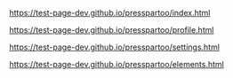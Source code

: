 https://test-page-dev.github.io/presspartoo/index.html

https://test-page-dev.github.io/presspartoo/profile.html

https://test-page-dev.github.io/presspartoo/settings.html

https://test-page-dev.github.io/presspartoo/elements.html
